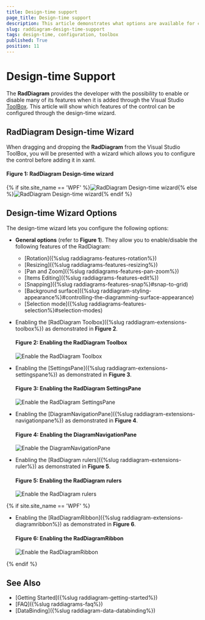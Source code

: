```yaml
---
title: Design-time support
page_title: Design-time support
description: This article demonstrates what options are available for configuring the RadDiagram during design-time.
slug: raddiagram-design-time-support
tags: design-time, configuration, toolbox
published: True
position: 11
---
```


# Design-time Support

The __RadDiagram__ provides the developer with the possibility to enable or disable many of its features when it is added through the Visual Studio [ToolBox](https://docs.microsoft.com/en-us/visualstudio/ide/reference/toolbox?view=vs-2017). This article will show which features of the control can be configured through the design-time wizard.

## RadDiagram Design-time Wizard

When dragging and dropping the __RadDiagram__ from the Visual Studio ToolBox, you will be presented with a wizard which allows you to configure the control before adding it in xaml.

#### __Figure 1: RadDiagram Design-time wizard__
{% if site.site_name == 'WPF' %}![RadDiagram Design-time wizard](images/DiagramDesignWizardGeneralOptions.png){% else %}![RadDiagram Design-time wizard](images/DiagramDesignWizardGeneralOptions_SL.png){% endif %}

## Design-time Wizard Options

The design-time wizard lets you configure the following options: 

* __General options__ (refer to __Figure 1__). They allow you to enable/disable the following features of the RadDiagram:
    * [Rotation]({%slug raddiagrams-features-rotation%}) 
    * [Resizing]({%slug raddiagrams-features-resizing%})
    * [Pan and Zoom]({%slug raddiagrams-features-pan-zoom%})
    * [Items Editing]({%slug raddiagrams-features-edit%})
    * [Snapping]({%slug raddiagrams-features-snap%}#snap-to-grid)
    * [Background surface]({%slug raddiagram-styling-appearance%}#controlling-the-diagramming-surface-appearance)
    * [Selection mode]({%slug raddiagrams-features-selection%}#selection-modes)

* Enabling the [RadDiagram Toolbox]({%slug raddiagram-extensions-toolbox%}) as demonstrated in __Figure 2__.

    #### __Figure 2: Enabling the RadDiagram Toolbox__
    ![Enable the RadDiagram Toolbox](images/DiagramDesignWizardToolBox.png)

* Enabling the [SettingsPane]({%slug raddiagram-extensions-settingspane%}) as demonstrated in __Figure 3__.

    #### __Figure 3: Enabling the RadDiagram SettingsPane__
    ![Enable the RadDiagram SettingsPane](images/DiagramDesignWizardSettingsPane.png)

* Enabling the [DiagramNavigationPane]({%slug raddiagram-extensions-navigationpane%}) as demonstrated in __Figure 4__.

    #### __Figure 4: Enabling the DiagramNavigationPane__
    ![Enable the DiagramNavigationPane](images/DiagramDesignWizardNavigationPane.png)

* Enabling the [RadDiagram rulers]({%slug raddiagram-extensions-ruler%}) as demonstrated in __Figure 5__.

    #### __Figure 5: Enabling the RadDiagram rulers__
    ![Enable the RadDiagram rulers](images/DiagramDesignWizardRulers.png)

{% if site.site_name == 'WPF' %}
* Enabling the [RadDiagramRibbon]({%slug raddiagram-extensions-diagramribbon%}) as demonstrated in __Figure 6__.

    #### __Figure 6: Enabling the RadDiagramRibbon__
    ![Enable the RadDiagramRibbon](images/DiagramDesignWizardRibbon.png)

{% endif %}

## See Also
* [Getting Started]({%slug raddiagram-getting-started%})
* [FAQ]({%slug raddiagrams-faq%})
* [DataBinding]({%slug raddiagram-data-databinding%})
